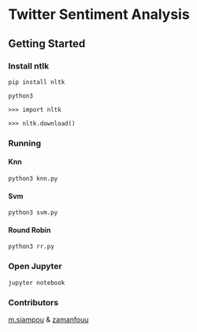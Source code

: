 # Twitter Sentiment Analysis

## Getting Started

### Install ntlk

``` 
pip install nltk

python3 

>>> import nltk 

>>> nltk.download() 
```

### Running

#### Knn
``` python3 knn.py ```

#### Svm
``` python3 svm.py ```

#### Round Robin
``` python3 rr.py ```

### Open Jupyter
``` jupyter notebook ```

### Contributors

[m.siampou](https://github.com/msiampou) & [zamanfouu](https://github.com/Zamanfouu)
